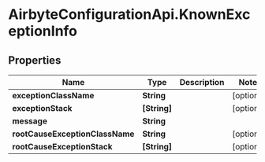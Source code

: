 # AirbyteConfigurationApi.KnownExceptionInfo

## Properties

Name | Type | Description | Notes
------------ | ------------- | ------------- | -------------
**exceptionClassName** | **String** |  | [optional] 
**exceptionStack** | **[String]** |  | [optional] 
**message** | **String** |  | 
**rootCauseExceptionClassName** | **String** |  | [optional] 
**rootCauseExceptionStack** | **[String]** |  | [optional] 


